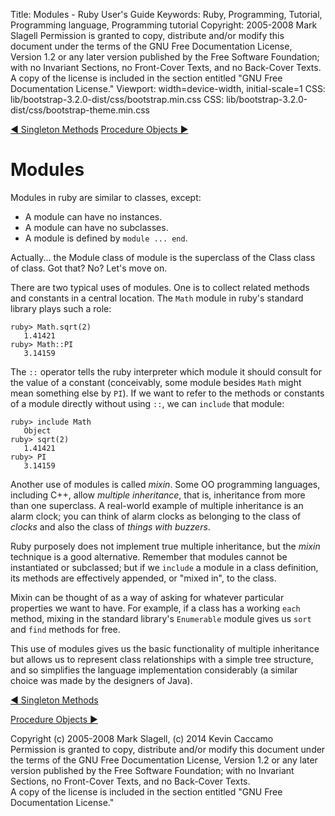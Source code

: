 Title: Modules - Ruby User's Guide
Keywords: Ruby, Programming, Tutorial, Programming language, Programming tutorial
Copyright: 2005-2008 Mark Slagell
           Permission is granted to copy, distribute and/or modify this document under the terms of the GNU Free Documentation License, Version 1.2 or any later version published by the Free Software Foundation; with no Invariant Sections, no Front-Cover Texts, and no Back-Cover Texts.
           A copy of the license is included in the section entitled "GNU Free Documentation License."
Viewport: width=device-width, initial-scale=1
CSS: lib/bootstrap-3.2.0-dist/css/bootstrap.min.css
CSS: lib/bootstrap-3.2.0-dist/css/bootstrap-theme.min.css

<div class="container">
<!-- Previous page -->
<a href="singletonmethods.html" class="btn btn-default">&#9668; Singleton Methods</a>
<!-- Next page -->
<a href="procobjects.html" class="btn btn-default">Procedure Objects &#9658;</a>

Modules
=======

Modules in ruby are similar to classes, except:

- A module can have no instances.
- A module can have no subclasses.
- A module is defined by `module ... end`.

Actually... the Module class of module is the superclass of the
Class class of class.  Got that? No? Let's move
on.

There are two typical uses of modules.  One is to collect
related methods and constants in a central location.  The
`Math` module in ruby's standard library plays such a
role:

    ruby> Math.sqrt(2)
       1.41421
    ruby> Math::PI
       3.14159

The `::` operator tells the ruby interpreter which module it
should consult for the value of a constant (conceivably, some module
besides `Math` might mean something else by `PI`).
If we want to refer to the methods or constants of a module directly
without using `::`, we can `include` that module:

    ruby> include Math
       Object
    ruby> sqrt(2)
       1.41421
    ruby> PI
       3.14159

Another use of modules is called *mixin*.  Some OO
programming languages, including C++, allow *multiple
inheritance*, that is, inheritance from more than one
superclass.  A real-world example of multiple inheritance is an
alarm clock; you can think of alarm clocks as belonging to the class
of *clocks* and also the class of *things with
buzzers*.

Ruby purposely does not implement true multiple inheritance, but
the *mixin* technique is a good alternative.  Remember that
modules cannot be instantiated or subclassed; but if we
`include` a module in a class definition, its methods are
effectively appended, or "mixed in", to the class.

Mixin can be thought of as a way of asking for whatever particular
properties we want to have.  For example, if a class has a
working `each` method, mixing in the standard library's
`Enumerable` module gives us `sort` and
`find` methods for free.

This use of modules gives us the basic functionality of multiple
inheritance but allows us to represent class relationships with a
simple tree structure, and so simplifies the language implementation
considerably (a similar choice was made by the designers of Java).

<!-- Previous page -->
<a href="singletonmethods.html" class="btn btn-default">&#9668; Singleton Methods</a>
<!-- Next page -->
<a href="procobjects.html" class="btn btn-default">Procedure Objects &#9658;</a>

Copyright (c) 2005-2008 Mark Slagell, (c) 2014 Kevin Caccamo  
Permission is granted to copy, distribute and/or modify this document under the terms of the GNU Free Documentation License, Version 1.2 or any later version published by the Free Software Foundation; with no Invariant Sections, no Front-Cover Texts, and no Back-Cover Texts.  
A copy of the license is included in the section entitled "GNU Free Documentation License."

</div>
<script src="lib/jquery-1.11.1.min.js"></script>
<script src="lib/bootstrap-3.2.0-dist/js/bootstrap.min.js"></script>
<script src="kbdnav.js"></script>
